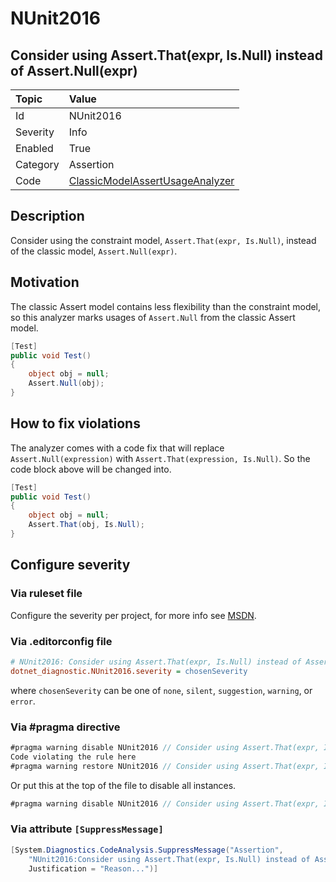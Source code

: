 # NUnit2016

## Consider using Assert.That(expr, Is.Null) instead of Assert.Null(expr)

| Topic    | Value
| :--      | :--
| Id       | NUnit2016
| Severity | Info
| Enabled  | True
| Category | Assertion
| Code     | [ClassicModelAssertUsageAnalyzer](https://github.com/nunit/nunit.analyzers/blob/3.6.0/src/nunit.analyzers/ClassicModelAssertUsage/ClassicModelAssertUsageAnalyzer.cs)

## Description

Consider using the constraint model, `Assert.That(expr, Is.Null)`, instead of the classic model, `Assert.Null(expr)`.

## Motivation

The classic Assert model contains less flexibility than the constraint model,
so this analyzer marks usages of `Assert.Null` from the classic Assert model.

```csharp
[Test]
public void Test()
{
    object obj = null;
    Assert.Null(obj);
}
```

## How to fix violations

The analyzer comes with a code fix that will replace `Assert.Null(expression)` with
`Assert.That(expression, Is.Null)`. So the code block above will be changed into.

```csharp
[Test]
public void Test()
{
    object obj = null;
    Assert.That(obj, Is.Null);
}
```

<!-- start generated config severity -->
## Configure severity

### Via ruleset file

Configure the severity per project, for more info see [MSDN](https://learn.microsoft.com/en-us/visualstudio/code-quality/using-rule-sets-to-group-code-analysis-rules?view=vs-2022).

### Via .editorconfig file

```ini
# NUnit2016: Consider using Assert.That(expr, Is.Null) instead of Assert.Null(expr)
dotnet_diagnostic.NUnit2016.severity = chosenSeverity
```

where `chosenSeverity` can be one of `none`, `silent`, `suggestion`, `warning`, or `error`.

### Via #pragma directive

```csharp
#pragma warning disable NUnit2016 // Consider using Assert.That(expr, Is.Null) instead of Assert.Null(expr)
Code violating the rule here
#pragma warning restore NUnit2016 // Consider using Assert.That(expr, Is.Null) instead of Assert.Null(expr)
```

Or put this at the top of the file to disable all instances.

```csharp
#pragma warning disable NUnit2016 // Consider using Assert.That(expr, Is.Null) instead of Assert.Null(expr)
```

### Via attribute `[SuppressMessage]`

```csharp
[System.Diagnostics.CodeAnalysis.SuppressMessage("Assertion",
    "NUnit2016:Consider using Assert.That(expr, Is.Null) instead of Assert.Null(expr)",
    Justification = "Reason...")]
```
<!-- end generated config severity -->
